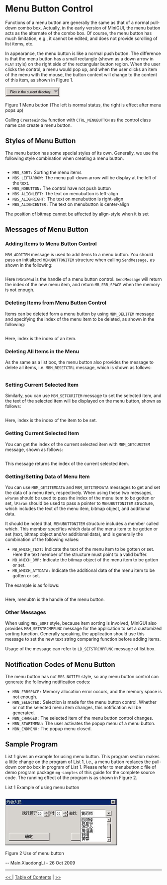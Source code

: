 # Menu Button Control

Functions of a menu button are generally the same as that of a normal pull-down
combo box. Actually, in the early version of MiniGUI, the menu button acts as
the alternate of the combo box. Of course, the menu button has much limitation,
e.g., it cannot be edited, and does not provide scrolling of list items, etc.

In appearance, the menu button is like a normal push button. The difference is
that the menu button has a small rectangle (shown as a down arrow in `FLAT`
style) on the right side of the rectangular button region. When the user clicks
the control, a menu would pop up, and when the user clicks an item of the menu
with the mouse, the button content will change to the content of this item, as
shown in Figure 1.



![alt](figures/24.1a.PNG)

Figure 1 Menu button (The left is normal status, the right is effect after menu
pops up)


Calling `CreateWindow` function with `CTRL_MENUBUTTON` as the control class 
name can create a menu button.

## Styles of Menu Button

The menu button has some special styles of its own. Generally, we use the
following style combination when creating a menu button.

```
```

- `MBS_SORT:` Sorting the menu items
- `MBS_LEFTARROW:` The menu pull-down arrow will be display at the left of the
text. 
- `MBS_NOBUTTON:` The control have not push button
- `MBS_ALIGNLEFT:` The text on menubutton is left-align
- `MBS_ALIGNRIGHT:` The text on menubutton is right-align
- `MBS_ALIGNCENTER:` The text on menubutton is center-align

The position of bitmap cannot be affected by align-style when it is set

## Messages of Menu Button
### Adding Items to Menu Button Control

`MBM_ADDITEM` message is used to add items to a menu button. You should pass an
initialized `MENUBUTTONITEM` structure when calling `SendMessage,` as shown in
the following:

```
```

Here `hMbtnWnd` is the handle of a menu button control. `SendMessage` will
return the index of the new menu item, and return `MB_ERR_SPACE` when the 
memory is not enough.

### Deleting Items from Menu Button Control

Items can be deleted form a menu button by using `MBM_DELITEM` message and
specifying the index of the menu item to be deleted, as shown in the following:

```
```

Here, index is the index of an item.

### Deleting All Items in the Menu

As the same as a list box, the menu button also provides the message to delete
all items, i.e. `MBM_RESETCTRL` message, which is shown as follows:

```
```

### Setting Current Selected Item

Similarly, you can use `MBM_SETCURITEM` message to set the selected item, and
the text of the selected item will be displayed on the menu button, shown as
follows: 

```
```

Here, index is the index of the item to be set.

### Getting Current Selected Item

You can get the index of the current selected item with `MBM_GETCURITEM`
message, shown as follows:

```
```

This message returns the index of the current selected item.

### Getting/Setting Data of Menu Item

You can use `MBM_GETITEMDATA` and `MBM_SETITEMDATA` messages to get and set the
data of a menu item, respectively. When using these two messages, `wParam`
should be used to pass the index of the menu item to be gotten or set, `lParam`
should be used to pass a pointer to `MENUBUTTONITEM` structure, which includes
the text of the menu item, bitmap object, and additional data.

It should be noted that, `MENUBUTTONITEM` structure includes a member called
which. This member specifies which data of the menu item to be gotten or set
(text, bitmap object and/or additional data), and is generally the combination
of the following values:
- `MB_WHICH_TEXT:` Indicate the text of the menu item to be gotten or set. Here
the text member of the structure must point to a valid buffer.
- `MB_WHICH_BMP:` Indicate the bitmap object of the menu item to be gotten or
set. 
- `MB_WHICH_ATTDATA:` Indicate the additional data of the menu item to be 
gotten or set.

The example is as follows:

```
```

Here, menubtn is the handle of the menu button.

### Other Messages

When using `MBS_SORT` style, because item sorting is involved, MiniGUI also
provides `MBM_SETSTRCMPFUNC` message for the application to set a customized
sorting function. Generally speaking, the application should use this message 
to set the new text string comparing function before adding items.

Usage of the message can refer to `LB_SETSTRCMPFUNC` message of list box.


## Notification Codes of Menu Button

The menu button has not `MBS_NOTIFY` style, so any menu button control can
generate the following notification codes:
- `MBN_ERRSPACE:` Memory allocation error occurs, and the memory space is not
enough. 
- `MBN_SELECTED:` Selection is made for the menu button control. Whether or not
the selected menu item changes, this notification will be generated.
- `MBN_CHANGED:` The selected item of the menu button control changes.
- `MBN_STARTMENU:` The user activates the popup menu of a menu button.
- `MBN_ENDMENU:` The popup menu closed.

## Sample Program

List 1 gives an example for using menu button. This program section makes a
little change on the program of List 1, i.e., a menu button replaces the
pull-down combo box in program of List 1. Please refer to menubutton.c file of
demo program package `mg-samples` of this guide for the complete source code.
The running effect of the program is as shown in Figure 2.


List 1 Example of using menu button

```
```



![alt](figures/24.2.jpeg)

Figure 2 Use of menu button</center>


-- Main.XiaodongLi - 26 Oct 2009


----

[&lt;&lt; ](MiniGUIProgGuidePart.md) |
[Table of Contents](README.md) |
[ &gt;&gt;](MiniGUIProgGuidePart.md)

[Release Notes for MiniGUI 3.2]: /supplementary-docs/Release-Notes-for-MiniGUI-3.2.md
[Release Notes for MiniGUI 4.0]: /supplementary-docs/Release-Notes-for-MiniGUI-4.0.md
[Showing Text in Complex or Mixed Scripts]: /supplementary-docs/Showing-Text-in-Complex-or-Mixed-Scripts.md
[Supporting and Using Extra Input Messages]: /supplementary-docs/Supporting-and-Using-Extra-Input-Messages.md
[Using CommLCD NEWGAL Engine and Comm IAL Engine]: /supplementary-docs/Using-CommLCD-NEWGAL-Engine-and-Comm-IAL-Engine.md
[Using Enhanced Font Interfaces]: /supplementary-docs/Using-Enhanced-Font-Interfaces.md
[Using Images and Fonts on System without File System]: /supplementary-docs/Using-Images-and-Fonts-on-System-without-File-System.md
[Using SyncUpdateDC to Reduce Screen Flicker]: /supplementary-docs/Using-SyncUpdateDC-to-Reduce-Screen-Flicker.md
[Writing DRI Engine Driver for Your GPU]: /supplementary-docs/Writing-DRI-Engine-Driver-for-Your-GPU.md
[Writing MiniGUI Apps for 64-bit Platforms]: /supplementary-docs/Writing-MiniGUI-Apps-for-64-bit-Platforms.md

[Quick Start]: /user-manual/MiniGUIUserManualQuickStart.md
[Building MiniGUI]: /user-manual/MiniGUIUserManualBuildingMiniGUI.md
[Compile-time Configuration]: /user-manual/MiniGUIUserManualCompiletimeConfiguration.md
[Runtime Configuration]: /user-manual/MiniGUIUserManualRuntimeConfiguration.md
[Tools]: /user-manual/MiniGUIUserManualTools.md
[Feature List]: /user-manual/MiniGUIUserManualFeatureList.md

[MiniGUI Overview]: /MiniGUI-Overview.md
[MiniGUI User Manual]: /user-manual/README.md
[MiniGUI Programming Guide]: /programming-guide/README.md
[MiniGUI Porting Guide]: /porting-guide/README.md
[MiniGUI Supplementary Documents]: /supplementary-docs/README.md
[MiniGUI API Reference Manuals]: /api-reference/README.md

[MiniGUI Official Website]: http://www.minigui.com
[Beijing FMSoft Technologies Co., Ltd.]: https://www.fmsoft.cn
[FMSoft Technologies]: https://www.fmsoft.cn
[HarfBuzz]: https://www.freedesktop.org/wiki/Software/HarfBuzz/

